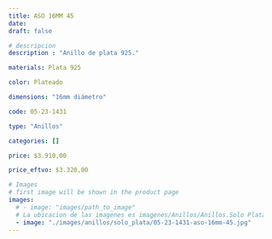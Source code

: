 ```yaml
---
title: ASO 16MM 45
date: 
draft: false

# descripcion
description : "Anillo de plata 925."

materials: Plata 925

color: Plateado

dimensions: "16mm diámetro"

code: 05-23-1431

type: "Anillos"

categories: []

price: $3.910,00

price_eftvo: $3.320,00

# Images
# first image will be shown in the product page
images:
  # - image: "images/path_to_image"
  # La ubicacion de las imagenes es imagenes/Anillos/Anillos.Solo Plata/05-23-1431-aso-16mm-45
  - image: "./images/anillos/solo_plata/05-23-1431-aso-16mm-45.jpg"
---
```

